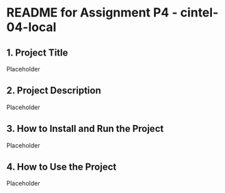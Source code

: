 # README for Assignment P4 - cintel-04-local

## 1. Project Title

Placeholder

## 2. Project Description

Placeholder

## 3. How to Install and Run the Project

Placeholder

## 4. How to Use the Project

Placeholder
